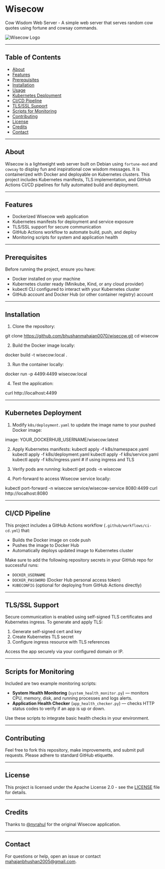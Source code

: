 # Wisecow

Cow Wisdom Web Server - A simple web server that serves random cow quotes using fortune and cowsay commands.

![Wisecow Logo](https://raw.githubusercontent.com/nyrahul/wisecow/main/wisecow-logo.png)

---

## Table of Contents

- [About](#about)
- [Features](#features)
- [Prerequisites](#prerequisites)
- [Installation](#installation)
- [Usage](#usage)
- [Kubernetes Deployment](#kubernetes-deployment)
- [CI/CD Pipeline](#cicd-pipeline)
- [TLS/SSL Support](#tlsssl-support)
- [Scripts for Monitoring](#scripts-for-monitoring)
- [Contributing](#contributing)
- [License](#license)
- [Credits](#credits)
- [Contact](#contact)

---

## About

Wisecow is a lightweight web server built on Debian using `fortune-mod` and `cowsay` to display fun and inspirational cow wisdom messages. It is containerized with Docker and deployable on Kubernetes clusters. This project includes Kubernetes manifests, TLS implementation, and GitHub Actions CI/CD pipelines for fully automated build and deployment.

---

## Features

- Dockerized Wisecow web application
- Kubernetes manifests for deployment and service exposure
- TLS/SSL support for secure communication
- GitHub Actions workflow to automate build, push, and deploy
- Monitoring scripts for system and application health

---

## Prerequisites

Before running the project, ensure you have:

- Docker installed on your machine
- Kubernetes cluster ready (Minikube, Kind, or any cloud provider)
- kubectl CLI configured to interact with your Kubernetes cluster
- GitHub account and Docker Hub (or other container registry) account

---

## Installation

1. Clone the repository:

git clone https://github.com/bhushanmahajan0070/wisecow.git
cd wisecow


2. Build the Docker image locally:

docker build -t wisecow:local .


3. Run the container locally:
   
docker run -p 4499:4499 wisecow:local


4. Test the application:

curl http://localhost:4499


---

## Kubernetes Deployment

1. Modify `k8s/deployment.yaml` to update the image name to your pushed Docker image:

image: YOUR_DOCKERHUB_USERNAME/wisecow:latest

2. Apply Kubernetes manifests:
kubectl apply -f k8s/namespace.yaml
kubectl apply -f k8s/deployment.yaml
kubectl apply -f k8s/service.yaml
kubectl apply -f k8s/ingress.yaml # if using ingress and TLS


3. Verify pods are running:
kubectl get pods -n wisecow


4. Port-forward to access Wisecow service locally:

kubectl port-forward -n wisecow service/wisecow-service 8080:4499
curl http://localhost:8080

---

## CI/CD Pipeline

This project includes a GitHub Actions workflow (`.github/workflows/ci-cd.yml`) that:

- Builds the Docker image on code push
- Pushes the image to Docker Hub
- Automatically deploys updated image to Kubernetes cluster

Make sure to add the following repository secrets in your GitHub repo for successful runs:

- `DOCKER_USERNAME`
- `DOCKER_PASSWORD` (Docker Hub personal access token)
- `KUBECONFIG` (optional for deploying from GitHub Actions directly)

---

## TLS/SSL Support

Secure communication is enabled using self-signed TLS certificates and Kubernetes ingress. To generate and apply TLS:

1. Generate self-signed cert and key
2. Create Kubernetes TLS secret
3. Configure ingress resource with TLS references

Access the app securely via your configured domain or IP.

---

## Scripts for Monitoring

Included are two example monitoring scripts:

- **System Health Monitoring** (`system_health_monitor.py`) — monitors CPU, memory, disk, and running processes and logs alerts.
- **Application Health Checker** (`app_health_checker.py`) — checks HTTP status codes to verify if an app is up or down.

Use these scripts to integrate basic health checks in your environment.

---

## Contributing

Feel free to fork this repository, make improvements, and submit pull requests. Please adhere to standard GitHub etiquette.

---

## License

This project is licensed under the Apache License 2.0 - see the [LICENSE](LICENSE) file for details.

---

## Credits

Thanks to [@nyrahul](https://github.com/nyrahul) for the original Wisecow application.

---

## Contact

For questions or help, open an issue or contact mahajanbhushan2005@gmail.com.



